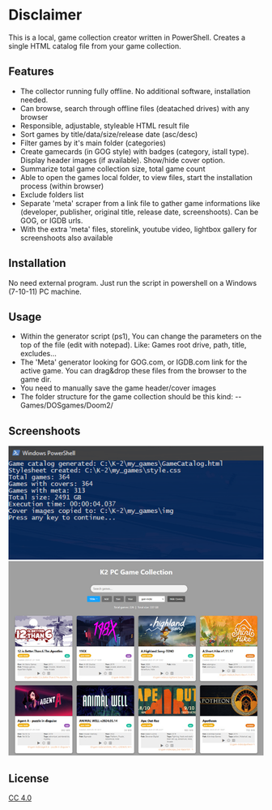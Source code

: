 # Disclaimer

This is a local, game collection creator written in PowerShell.
Creates a single HTML catalog file from your game collection.
    
## Features

- The collector running fully offline. No additional software, installation needed.
- Can browse, search through offline files (deatached drives) with any browser
- Responsible, adjustable, styleable HTML result file
- Sort games by title/data/size/release date (asc/desc)
- Filter games by it's main folder (categories)
- Create gamecards (in GOG style) with badges (category, istall type). Display header images (if available). Show/hide cover option.
- Summarize total game collection size, total game count
- Able to open the games local folder, to view files, start the installation process (within browser)
- Exclude folders list
- Separate 'meta' scraper from a link file to gather game informations like (developer, publisher, original title, release date, screenshoots). Can be GOG, or IGDB urls.
- With the extra 'meta' files, storelink, youtube video, lightbox gallery for screenshoots also available

## Installation

No need external program.
Just run the script in powershell on a Windows (7-10-11) PC machine.

## Usage

- Within the generator script (ps1), You can change the parameters on the top of the file (edit with notepad). Like: Games root drive, path, title, excludes...
- The 'Meta' generator looking for GOG.com, or IGDB.com link for the active game. You can drag&drop these files from the browser to the game dir.
- You need to manually save the game header/cover images
- The folder structure for the game collection should be this kind:
-- Games/DOSgames/Doom2/


## Screenshoots
![running](https://github.com/krizantenija/game_collector/blob/main/shoot2.png)
![html](https://github.com/krizantenija/game_collector/blob/main/shoot1.jpg)

## License

[CC 4.0](https://creativecommons.org/licenses/by/4.0/)
